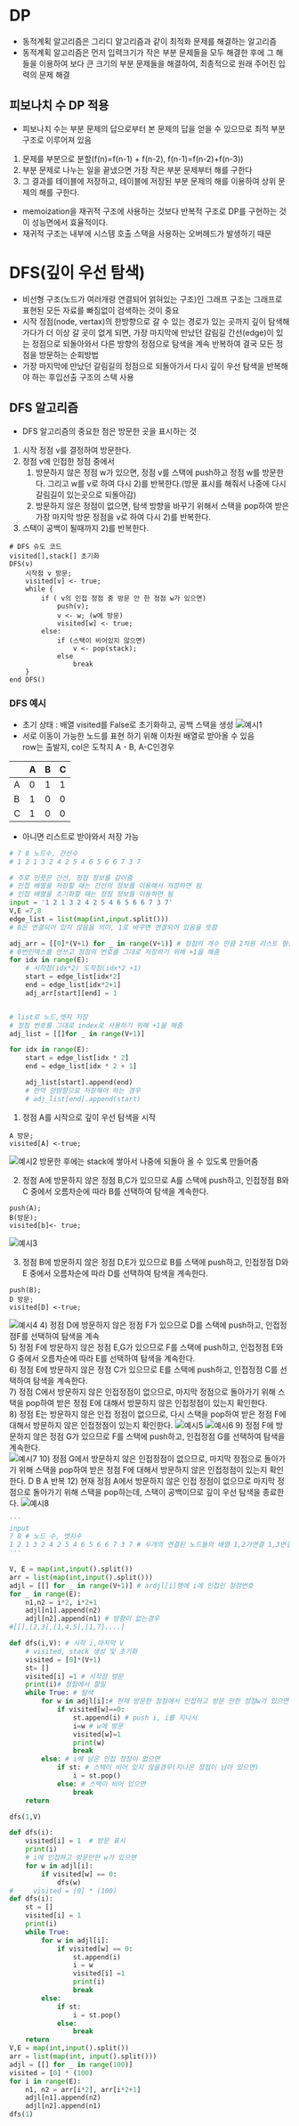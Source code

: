 # DP
* 동적계획 알고리즘은 그리디 알고리즘과 같이 최적화 문제를 해결하는 알고리즘
* 동적계획 알고리즘은 먼저 입력크기가 작은 부분 문제들을 모두 해결한 후에 그 해들을 이용하여 보다 큰 크기의 부분 문제들을 해결하여, 최종적으로 원래 주어진 입력의 문제 해결

## 피보나치 수 DP 적용
* 피보나치 수는 부분 문제의 답으로부터 본 문제의 답을 얻을 수 있으므로 최적 부분 구조로 이루어져 있음
1) 문제를 부분으로 분할(f(n)=f(n-1) + f(n-2), f(n-1)=f(n-2)+f(n-3))
2) 부분 문제로 나누는 일을 끝냈으면 가장 작은 부분 문제부터 해를 구한다
3) 그 결과를 테이블에 저장하고, 테이블에 저장된 부분 문제의 해를 이용하여 상위 문제의 해를 구한다.
* memoization을 재귀적 구조에 사용하는 것보다 반복적 구조로 DP를 구현하는 것이 성능면에서 효율적이다.
* 재귀적 구조는 내부에 시스템 호출 스택을 사용하는 오버헤드가 발생하기 때문

# DFS(깊이 우선 탐색)
* 비선형 구조(노드가 여러개랑 연결되어 얽혀있는 구조)인 그래프 구조는 그래프로 표현된 모든 자료를 빠짐없이 검색하는 것이 중요
* 시작 정점(node, vertax)의 한방향으로 갈 수 있는 경로가 있는 곳까지 깊이 탐색해 가다가 더 이상 갈 곳이 없게 되면, 가장 마지막에 만났던 갈림길 간선(edge)이 있는 정점으로 되돌아와서 다른 방향의 정점으로 탐색을 계속 반복하여 결국 모든 정점을 방문하는 순회방법
* 가장 마지막에 만났던 갈림길의 정점으로 되돌아가서 다시 깊이 우선 탐색을 반복해야 하는 후입선출 구조의 스택 사용

## DFS 알고리즘
* DFS 알고리즘의 중요한 점은 방문한 곳을 표시하는 것
1) 시작 정점 v를 결정하여 방문한다.
2) 정점 v에 인접한 정점 중에서
    1) 방문하지 않은 정점 w가 있으면, 정점 v를 스택에 push하고 정점 w를 방문한다. 그리고 w를 v로 하여 다시 2)를 반복한다.(방문 표시를 해줘서 나중에 다시 갈림길이 있는곳으로 되돌아감)
    2) 방문하지 않은 정점이 없으면, 탐색 방향을 바꾸기 위해서 스택을 pop하여 받은 가장 마지막 방문 정점을 v로 하여 다시 2)를 반복한다.
3) 스택이 공백이 될때까지 2)를 반복한다.

```
# DFS 슈도 코드
visited[],stack[] 초기화
DFS(v)
    시작점 v 방문;
    visited[v] <- true;
    while {
        if ( v의 인접 정점 중 방문 안 한 정점 w가 있으면)
            push(v);
            v <- w; (w에 방문)
            visited[w] <- true;
        else:
            if (스택이 비어있지 않으면)
                v <- pop(stack);
            else
                break
    }
end DFS()
```

### DFS 예시
* 초기 상태 : 배열 visited를 False로 초기화하고, 공백 스택을 생성
![예시1](이미지/240208/dfs예시1.PNG)
* 서로 이동이 가능한 노드를 표현 하기 위해 이차원 배열로 받아올 수 있음<br>
row는 출발지, col은 도착지
A - B, A-C인경우

||A|B|C|
|--|--|--|--|
|A|0|1|1|
|B|1|0|0|
|C|1|0|0|
* 아니면 리스트로 받아와서 저장 가능

```py
# 7 8 노드수, 간선수
# 1 2 1 3 2 4 2 5 4 6 5 6 6 7 3 7

# 주로 인풋은 간선, 정점 정보를 같이줌
# 인접 배열을 저장할 때는 간선의 정보를 이용해서 저장하면 됨
# 인접 배열을 초기화할 때는 정점 정보를 이용하면 됨
input = '1 2 1 3 2 4 2 5 4 6 5 6 6 7 3 7'
V,E =7,8
edge_list = list(map(int,input.split()))
# 0은 연결되어 있지 않음을 의미, 1로 바꾸면 연결되어 있음을 뜻함

adj_arr = [[0]*(V+1) for _ in range(V+1)] # 정점의 개수 만큼 2차원 리스트 형성
# 0번인덱스를 안쓰고 정점의 번호를 그대로 저장하기 위해 +1을 해줌
for idx in range(E):
    # 시작점(idx*2) 도착점(idx*2 +1)
    start = edge_list[idx*2]
    end = edge_list[idx*2+1]
    adj_arr[start][end] = 1


# list로 노드,엣지 저장
# 정점 번호를 그대로 index로 사용하기 위해 +1을 해줌
adj_list = [[]for _ in range(V+1)]

for idx in range(E):
    start = edge_list[idx * 2]
    end = edge_list[idx * 2 + 1]

    adj_list[start].append(end)
    # 만약 양뱡향으로 저장해야 하는 경우
    # adj_list[end].append(start)
```



1) 정점 A를 시작으로 깊이 우선 탐색을 시작
```
A 방문;
visited[A] <-true;
```
![예시2](이미지/240208/dfs예시2.PNG)
방문한 후에는 stack에 쌓아서 나중에 되돌아 올 수 있도록 만들어줌

2) 정점 A에 방문하지 않은 정점 B,C가 있으므로 A를 스택에 push하고, 인접정점 B와 C 중에서 오름차순에 따라 B를 선택하여 탐색을 계속한다.
```
push(A);
B(방문);
visited[b]<- true;
```
![예시3](이미지/240208/dfs예시3.PNG)

3) 정점 B에 방문하지 않은 정점 D,E가 있으므로 B를 스택에 push하고, 인접정점 D와 E 중에서 오름차순에 따라 D를 선택하여 탐색을 계속한다.
```
push(B);
D 방문;
visited[D] <-true;
```
![예시4](이미지/240208/dfs예시4.PNG)
4) 정점 D에 방문하지 않은 정점 F가 있으므로 D를 스택에 push하고, 인접정점F를 선택하여 탐색을 계속<br>
5) 정점 F에 방문하지 않은 정점 E,G가 있으므로 F를 스택에 push하고, 인접정점 E와 G 중에서 오름차순에 따라 E를 선택하여 탐색을 계속한다.<br>
6) 정점 E에 방문하지 않은 정점 C가 있으므로 E를 스택에 push하고, 인접정점 C를 선택하여 탐색을 계속한다.<br>
7) 정점 C에서 방문하지 않은 인접정점이 없으므로, 마지막 정점으로 돌아가기 위해 스택을 pop하여 받은 정점 E에 대해서 방문하지 않은 인접정점이 있는지 확인한다.<br>
8) 정점 E는 방문하지 않은 인접 정점이 없으므로, 다시 스택을 pop하여 받은 정점 F에 대해서 방문하지 않은 인접정점이 있는지 확인한다.
![예시5](이미지/240208/dfs예시5.PNG)
![예시6](이미지/240208/dfs예시6.PNG)
9) 정점 F에 방문하지 않은 정점 G가 있으므로 F를 스택에 push하고, 인접정점 G를 선택하여 탐색을 계속한다.<br>
![예시7](이미지/240208/dfs예시7.PNG)
10) 정점 G에서 방문하지 않은 인접정점이 없으므로, 마지막 정점으로 돌아가기 위해 스택을 pop하여 받은 정점 F에 대해서 방문하지 않은 인접정점이 있는지 확인한다. D B A 반복
12) 현재 정점 A에서 방문하지 않은 인접 정점이 없으므로 마지막 정점으로 돌아가기 위해 스택을 pop하는데, 스택이 공백이므로 깊이 우선 탐색을 종료한다.
![예시8](이미지/240208/dfs예시8.PNG)

```py
'''
input
7 8 # 노드 수, 엣지수
1 2 1 3 2 4 2 5 4 6 5 6 6 7 3 7 # 두개의 연결된 노드들의 배열 1,2가연결 1,3연결 이런식으로
'''

V, E = map(int,input().split())
arr = list(map(int,input().split()))
adjl = [[] for _ in range(V+1)] # ardjl[i]행에 i에 인접인 정점번호
for _ in range(E):
    n1,n2 = i*2, i*2+1
    adjl[n1].append(n2)
    adjl[n2].append(n1) # 방향이 없는경우
#[[],[2,3],[1,4,5],[1,7]....]
```


```py
def dfs(i,V): # 시작 i,마지막 V
    # visited, stack 생성 및 초기화
    visited = [0]*(V+1) 
    st= []
    visited[i] =1 # 시작점 방문 
    print(i)# 정점에서 할일
    while True: # 탐색
        for w in adjl[i]:# 현재 방문한 정점에서 인접하고 방문 안한 정점w가 있으면 
            if visited[w]==0:
                st.append(i) # push i, i를 지나서
                i=w # w에 방문
                visited[w]=1
                print(w)
                break
        else: # i에 남은 인접 정점이 없으면
            if st: # 스택이 비어 있지 않을경우(지나온 정점이 남아 있으면)
                i = st.pop()
            else: # 스택이 비어 있으면
                break
    return

dfs(1,V)


```

```py
def dfs(i):
    visited[i] = 1  # 방문 표시
    print(i)
    # i에 인접하고 방문안한 w가 있으면
    for w in adjl[i]:
        if visited[w] == 0:
            dfs(w)
#     visited = [0] * (100)
def dfs(i):
    st = []
    visited[i] = 1
    print(i)
    while True:
        for w in adjl[i]:
            if visited[w] == 0:
                st.append(i)
                i = w
                visited[i] =1
                print(i)
                break
        else:
            if st:
                i = st.pop()
            else:
                break
    return
V,E = map(int,input().split())
arr = list(map(int, input().split()))
adjl = [[] for _ in range(100)]
visited = [0] * (100)
for i in range(E):
    n1, n2 = arr[i*2], arr[i*2+1]
    adjl[n1].append(n2)
    adjl[n2].append(n1)
dfs(1)
```